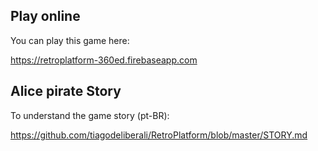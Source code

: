 ## Play online

You can play this game here:

https://retroplatform-360ed.firebaseapp.com


## Alice pirate Story

To understand the game story (pt-BR):

https://github.com/tiagodeliberali/RetroPlatform/blob/master/STORY.md
